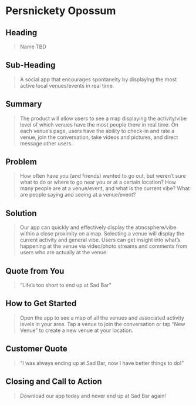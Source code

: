 # Persnickety Opossum #

## Heading ##
 > Name TBD

## Sub-Heading ##
 > A social app that encourages spontaneity by displaying the most active local venues/events in real time.

## Summary ##
 > The product will allow users to see a map displaying the activity/vibe level of which venues have the most people there in real time. On each venue’s page, users have the ability to check-in and rate a venue, join the conversation, take videos and pictures, and direct message other users.

## Problem ##
 > How often have you (and friends) wanted to go out, but weren’t sure what to do or where to go near you or at a certain location? How many people are at a venue/event, and what is the current vibe? What are people saying and seeing at a venue/event?

## Solution ##
 > Our app can quickly and effectively display the atmosphere/vibe within a close proximity on a map. Selecting a venue will display the current activity and general vibe. Users can get insight into what’s happening at the venue via video/photo streams and comments from users who are actually at the venue.

## Quote from You ##
 > “Life’s too short to end up at Sad Bar”

## How to Get Started ##
 > Open the app to see a map of all the venues and associated activity levels in your area.  Tap a venue to join the conversation or tap “New Venue” to create a new venue at your location.

## Customer Quote ##
 > “I was always ending up at Sad Bar, now I have better things to do!”

## Closing and Call to Action ##
 > Download our app today and never end up at Sad Bar again! 


